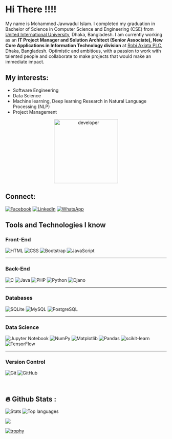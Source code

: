 # Hi There !!!!

My name is Mohammed Jawwadul Islam. I completed my graduation in Bachelor of Science in Computer Science and Engineering (CSE) from <a href="https://www.uiu.ac.bd/">United International University</a>, Dhaka, Bangladesh. I am currently working as an **IT Project Manager and Solution Architect (Senior Associate), New Core Applications in Information Technology division** at <a href="https://www.robi.com.bd/en">Robi Axiata PLC</a>, Dhaka, Bangladesh. Optimistic and ambitious, with a passion to work with talented people and collaborate to make projects that would make an immediate impact. 

## My interests:
- Software Engineering
- Data Science
- Machine learning, Deep learning Research in Natural Language Processing (NLP)
- Project Management

<div id="header" align="center">
  <img src="https://media2.giphy.com/media/3kPDmoWdBpQPNhCnUG/giphy.gif?cid=ecf05e47hp1renlgjsrst74qdkf9gtk1a66h25wusm26x9as&rid=giphy.gif&ct=s" width="200"/ alt="developer">
</div>

## Connect:

[![Facebook](https://img.shields.io/badge/Facebook-%231877F2.svg?logo=Facebook&logoColor=white&style=for-the-badge)](https://www.facebook.com/Jawwad.Fida) [![LinkedIn](https://img.shields.io/badge/linkedin-%230077B5.svg?logo=linkedin&logoColor=white&style=for-the-badge)](https://www.linkedin.com/in/jawwadfida/) [![WhatsApp](https://img.shields.io/badge/WhatsApp-25D366?logo=whatsapp&logoColor=white&style=for-the-badge)](https://wa.me/01715199382)

## Tools and Technologies I know

### Front-End
![HTML](https://img.shields.io/badge/HTML-239120?style=for-the-badge&logo=html5&logoColor=white) ![CSS](https://img.shields.io/badge/CSS-239120?&style=for-the-badge&logo=css3&logoColor=white) ![Bootstrap](https://img.shields.io/badge/bootstrap-%23563D7C.svg?logo=bootstrap&logoColor=white&style=for-the-badge) ![JavaScript](https://img.shields.io/badge/javascript-%23323330.svg?logo=javascript&logoColor=%23F7DF1E&style=for-the-badge)

<hr>

### Back-End

![C](https://img.shields.io/badge/C-00599C?style=for-the-badge&logo=c&logoColor=white) ![Java](https://img.shields.io/badge/Java-ED8B00?style=for-the-badge&logo=java&logoColor=white) ![PHP](https://img.shields.io/badge/PHP-777BB4?style=for-the-badge&logo=php&logoColor=white) ![Python](https://img.shields.io/badge/Python-14354C?style=for-the-badge&logo=python&logoColor=white) ![Djano](https://img.shields.io/badge/Django-092E20?style=for-the-badge&logo=django&logoColor=white)

<hr>

### Databases
![SQLite](https://img.shields.io/badge/SQLite-07405E?style=for-the-badge&logo=sqlite&logoColor=white) ![MySQL](https://img.shields.io/badge/MySQL-00000F?style=for-the-badge&logo=mysql&logoColor=white) ![PostgreSQL](https://img.shields.io/badge/PostgreSQL-316192?style=for-the-badge&logo=postgresql&logoColor=white)

<hr>

### Data Science

![Jupyter Notebook](https://img.shields.io/badge/jupyter-%23FA0F00.svg?style=for-the-badge&logo=jupyter&logoColor=white)
![NumPy](https://img.shields.io/badge/numpy-%23013243.svg?style=for-the-badge&logo=numpy&logoColor=white)
![Matplotlib](https://img.shields.io/badge/Matplotlib-%23ffffff.svg?style=for-the-badge&logo=Matplotlib&logoColor=black)
![Pandas](https://img.shields.io/badge/pandas-%23150458.svg?style=for-the-badge&logo=pandas&logoColor=white)
![scikit-learn](https://img.shields.io/badge/scikit--learn-%23F7931E.svg?style=for-the-badge&logo=scikit-learn&logoColor=white)
![TensorFlow](https://img.shields.io/badge/TensorFlow-FF6F00?style=for-the-badge&logo=tensorflow&logoColor=white)

<hr>

### Version Control

![Git](https://img.shields.io/badge/git-%23F05033.svg?logo=git&logoColor=white&style=for-the-badge) ![GitHub](https://img.shields.io/badge/github-%23121011.svg?logo=github&logoColor=white&style=for-the-badge)

<br>

## :fire: Github Stats :

![Stats](https://github-readme-stats.vercel.app/api?username=Jawwad-Fida&theme=onedark&show_icons=true&hide_border=true&count_private=true) ![Top languages](https://github-readme-stats.vercel.app/api/top-langs/?username=Jawwad-Fida&theme=onedark&show_icons=true&hide_border=true&layout=compact)

[![](http://github-profile-summary-cards.vercel.app/api/cards/profile-details?username=Jawwad-Fida&theme=gruvbox)](https://github.com/vn7n24fzkq/github-profile-summary-cards)

[![trophy](https://github-profile-trophy.vercel.app/?username=Jawwad-Fida&theme=monokai&row=1&title=Stars,Commit,PR,Repositories)](https://github.com/ryo-ma/github-profile-trophy)


  

